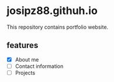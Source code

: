 # josipz88.githuh.io

This repository contains portfolio website.

## features

- [X] About me
- [ ] Contact information
- [ ] Projects